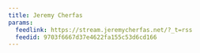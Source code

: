 ```yaml
---
title: Jeremy Cherfas
params:
  feedlink: https://stream.jeremycherfas.net/?_t=rss
  feedid: 9703f6667d37e4622fa155c53d6cd166
---
```

